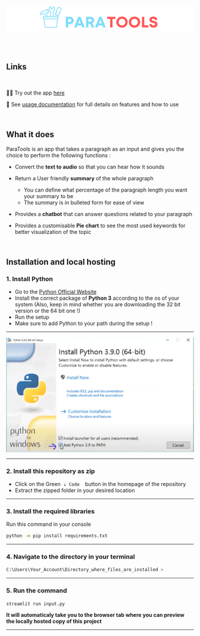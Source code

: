 <br/>

<p align="center">
  <img src="https://github.com/AlphaLaser/ParaTools/blob/921a519a39912a4aa855f2b2ad15ec7c8639fcf2/images/logo.png" />
</p>
<br/>
<br/>

## Links

<br/>

👨‍💻 Try out the app [here](https://share.streamlit.io/alphalaser/paratools/main/input.py)

📄 See [usage documentation](https://light-feeling-5c3.notion.site/Usage-documentation-919d7c6ab66d41c981319b9ab8a3a137) for full details on features and how to use  



<br/>

## What it does 

ParaTools is an app that takes a paragraph as an input and gives you the choice to perform the following functions :

- Convert the **text to audio** so that you can hear how it sounds

- Return a User friendly **summary** of the whole paragraph
  -  You can define what percentage of the paragraph length you want your summary to be
  - The summary is in bulleted form for ease of view
  
- Provides a **chatbot** that can answer questions related to your paragraph

- Provides a customisable **Pie chart** to see the most used keywords for better visualization of the topic  

<br/>

## Installation and local hosting


### 1. Install Python

- Go to the [Python Official Website](https://www.python.org/)
- Install the correct package of <b> Python 3</b> according to the os of your system (Also, keep in mind whether you are downloading the 32 bit version or the 64 bit one !)
- Run the setup
- Make sure to add Python to your path during the setup !
<hr/>

![Add Python to Path](https://github.com/AlphaLaser/Alpha-MeetScript/blob/054d238530a0e696f0228e9fd06be36a012f553d/python_install.PNG)

<hr/>

### 2. Install this repository as zip

- Click on the Green  &nbsp;` ↓ Code  `&nbsp; button in the homepage of the repository
- Extract the zipped folder in your desired location

<hr/>

### 3. Install the required libraries 

Run this command in your console 

```bash
python -m pip install requirements.txt
```

<hr/>

### 4. Navigate to the directory in your terminal 

```bash
C:\Users\Your_Account\Directory_where_files_are_installed >
```
<hr/>

### 5. Run the command

```bash
streamlit run input.py
```

**It will automaticaly take you to the browser tab where you can preview the locally hosted copy of this project**

<hr/>
<br/>
